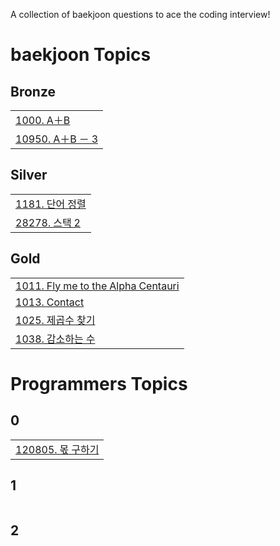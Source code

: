 A collection of baekjoon questions to ace the coding interview!
<!---baekjoon Topics Start-->
# baekjoon Topics
## Bronze
|  |
| ------- |
| [1000. A＋B](https://github.com/kobums/algorithm/tree/main/%EB%B0%B1%EC%A4%80/Bronze/1000.%E2%80%85A%EF%BC%8BB) |
| [10950. A＋B － 3](https://github.com/kobums/algorithm/tree/main/%EB%B0%B1%EC%A4%80/Bronze/10950.%E2%80%85A%EF%BC%8BB%E2%80%85%EF%BC%8D%E2%80%853) |
## Silver
|  |
| ------- |
| [1181. 단어 정렬](https://github.com/kobums/algorithm/tree/main/%EB%B0%B1%EC%A4%80/Silver/1181.%E2%80%85%EB%8B%A8%EC%96%B4%E2%80%85%EC%A0%95%EB%A0%AC) |
| [28278. 스택 2](https://github.com/kobums/algorithm/tree/main/%EB%B0%B1%EC%A4%80/Silver/28278.%E2%80%85%EC%8A%A4%ED%83%9D%E2%80%852) |
## Gold
|  |
| ------- |
| [1011. Fly me to the Alpha Centauri](https://github.com/kobums/algorithm/tree/main/%EB%B0%B1%EC%A4%80/Gold/1011.%E2%80%85Fly%E2%80%85me%E2%80%85to%E2%80%85the%E2%80%85Alpha%E2%80%85Centauri) |
| [1013. Contact](https://github.com/kobums/algorithm/tree/main/%EB%B0%B1%EC%A4%80/Gold/1013.%E2%80%85Contact) |
| [1025. 제곱수 찾기](https://github.com/kobums/algorithm/tree/main/%EB%B0%B1%EC%A4%80/Gold/1025.%E2%80%85%EC%A0%9C%EA%B3%B1%EC%88%98%E2%80%85%EC%B0%BE%EA%B8%B0) |
| [1038. 감소하는 수](https://github.com/kobums/algorithm/tree/main/%EB%B0%B1%EC%A4%80/Gold/1038.%E2%80%85%EA%B0%90%EC%86%8C%ED%95%98%EB%8A%94%E2%80%85%EC%88%98) |
<!---baekjoon Topics End-->

<!---programmers Topics Start-->
# Programmers Topics
## 0
|  |
| ------- |
| [120805. 몫 구하기](https://github.com/kobums/algorithm/tree/main/%ED%94%84%EB%A1%9C%EA%B7%B8%EB%9E%98%EB%A8%B8%EC%8A%A4/0/120805.%E2%80%85%EB%AA%AB%E2%80%85%EA%B5%AC%ED%95%98%EA%B8%B0) |
## 1
|  |
| ------- |
## 2
|  |
| ------- |
<!---programmers Topics End-->
